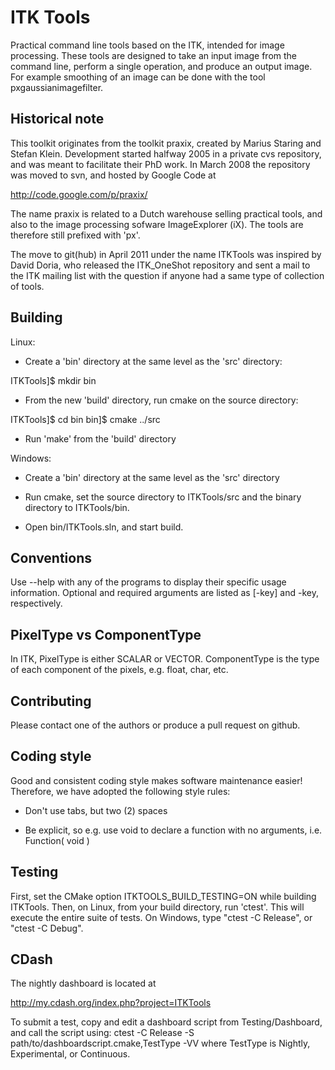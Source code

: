 ITK Tools
==========

Practical command line tools based on the ITK, intended for image processing.
These tools are designed to take an input image from the command line, perform a single operation, and produce an output image. For example smoothing of an image can be done with the tool pxgaussianimagefilter.

Historical note
---------------

This toolkit originates from the toolkit praxix, created by Marius Staring and Stefan Klein. Development started halfway 2005 in a private cvs repository, and was meant to facilitate their PhD work. In March 2008 the repository was moved to svn, and hosted by Google Code at

  http://code.google.com/p/praxix/

The name praxix is related to a Dutch warehouse selling practical tools, and also to the image processing sofware ImageExplorer (iX). The tools are therefore still prefixed with 'px'.

The move to git(hub) in April 2011 under the name ITKTools was inspired by David Doria, who released the ITK\_OneShot repository and sent a mail to the ITK mailing list with the question if anyone had a same type of collection of tools.

Building
--------

Linux:

- Create a 'bin' directory at the same level as the 'src' directory:

ITKTools]$ mkdir bin

- From the new 'build' directory, run cmake on the source directory:

ITKTools]$ cd bin
bin]$ cmake ../src

- Run 'make' from the 'build' directory

Windows:

- Create a 'bin' directory at the same level as the 'src' directory

- Run cmake, set the source directory to ITKTools/src and the binary directory to ITKTools/bin.

- Open bin/ITKTools.sln, and start build.

Conventions
-----------

Use --help with any of the programs to display their specific usage information.
Optional and required arguments are listed as [-key] and -key, respectively.

PixelType vs ComponentType
--------------------------

In ITK, PixelType is either SCALAR or VECTOR. ComponentType is the type of each component of the pixels, e.g. float, char, etc.

Contributing
------------

Please contact one of the authors or produce a pull request on github.

Coding style
------------

Good and consistent coding style makes software maintenance easier! Therefore, we have adopted the following style rules:

- Don't use tabs, but two (2) spaces

- Be explicit, so e.g. use void to declare a function with no arguments, i.e. Function( void )


Testing
-------
First, set the CMake option ITKTOOLS_BUILD_TESTING=ON while building ITKTools. Then, on Linux, from your build directory, run 'ctest'. This will execute the entire suite of tests. On Windows, type "ctest -C Release", or "ctest -C Debug".

CDash
-----

The nightly dashboard is located at

  http://my.cdash.org/index.php?project=ITKTools

To submit a test, copy and edit a dashboard script from Testing/Dashboard, and call the script using:
ctest -C Release -S path/to/dashboardscript.cmake,TestType -VV
where TestType is Nightly, Experimental, or Continuous.

